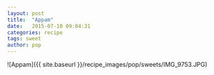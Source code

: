 ```yaml
---
layout: post
title:  "Appam"
date:   2015-07-10 09:04:31
categories: recipe
tags: sweet
author: pop
---
```


![Appam]({{ site.baseurl }}/recipe_images/pop/sweets/IMG_9753.JPG)
